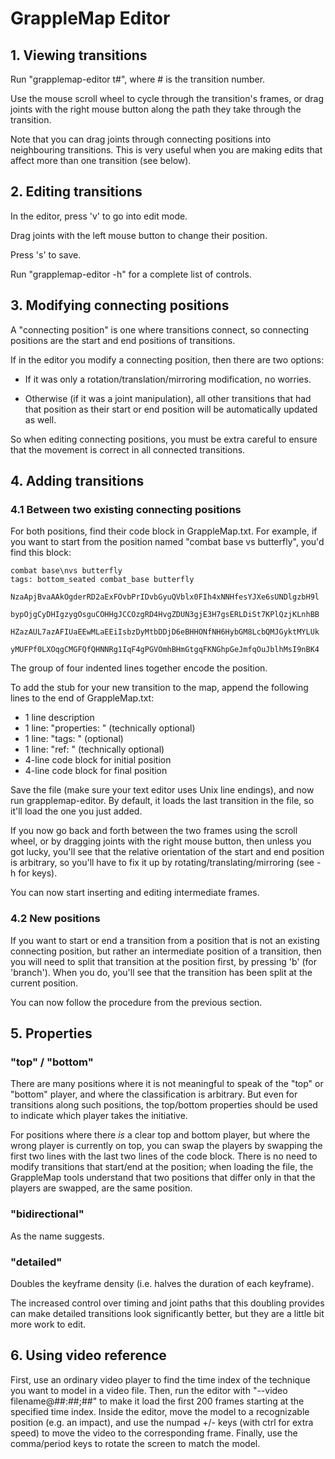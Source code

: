 # GrappleMap Editor

## 1. Viewing transitions

Run "grapplemap-editor t#", where # is the transition number.

Use the mouse scroll wheel to cycle through the transition's frames, or
drag joints with the right mouse button along the path they take through
the transition.

Note that you can drag joints through connecting positions into
neighbouring transitions. This is very useful when you are making
edits that affect more than one transition (see below).


## 2. Editing transitions

In the editor, press 'v' to go into edit mode.

Drag joints with the left mouse button to change their position.

Press 's' to save.

Run "grapplemap-editor -h" for a complete list of controls.


## 3. Modifying connecting positions

A "connecting position" is one where transitions connect,
so connecting positions are the start and end positions
of transitions.

If in the editor you modify a connecting position, then
there are two options:

- If it was only a rotation/translation/mirroring modification, no worries.

- Otherwise (if it was a joint manipulation), all other transitions
  that had that position as their start or end position will be
  automatically updated as well.

So when editing connecting positions, you must be extra careful
to ensure that the movement is correct in all connected transitions.


## 4. Adding transitions 

### 4.1 Between two existing connecting positions

For both positions, find their code block in GrappleMap.txt. For example, if you want to start from the position named "combat base vs butterfly", you'd find this block:

	combat base\nvs butterfly
	tags: bottom_seated combat_base butterfly
		NzaApjBvaAAkOgderRD2aExFOvbPrIDvbGyuQVblx0FIh4xNNHfesYJXe6sUNDlgzbH9l
		bypOjgCyDHIgzygOsguCOHHgJCCOzgRD4HvgZDUN3gjE3H7gsERLDiSt7KPlQzjKLnhBB
		HZazAUL7azAFIUaEEwMLaEEiIsbzDyMtbDDjD6eBHHONfNH6HybGM8LcbQMJGyktMYLUk
		yMUFPf0LXOqgCMGFQfQHNNRg1IqF4gPGVOmhBHmGtgqFKNGhpGeJmfqOuJblhMsI9nBK4

The group of four indented lines together encode the position.

To add the stub for your new transition to the map, append the following lines
to the end of GrappleMap.txt:

- 1 line description
- 1 line: "properties: <list of properties>" (technically optional)
- 1 line: "tags: <list of tags>" (optional)
- 1 line: "ref: <description of source material>" (technically optional)
- 4-line code block for initial position
- 4-line code block for final position

Save the file (make sure your text editor uses Unix line endings), and now run
grapplemap-editor. By default, it loads the last transition in the file, so it'll
load the one you just added.

If you now go back and forth between the two frames using the scroll wheel, or
by dragging joints with the right mouse button, then unless you got lucky, you'll
see that the relative orientation of the start and end position is arbitrary, so
you'll have to fix it up by rotating/translating/mirroring (see -h for keys).

You can now start inserting and editing intermediate frames.

### 4.2 New positions

If you want to start or end a transition from a position that is not an existing
connecting position, but rather an intermediate position of a transition, then you will need to
split that transition at the position first, by pressing 'b' (for 'branch').
When you do, you'll see that the transition has been split at the current position.

You can now follow the procedure from the previous section.


## 5. Properties

### "top" / "bottom"

There are many positions where it is not meaningful to speak of the "top" or "bottom" player,
and where the classification is arbitrary. But even for transitions along such positions,
the top/bottom properties should be used to indicate which player takes the initiative.

For positions where there *is* a clear top and bottom player, but where the
wrong player is currently on top, you can swap the players by swapping the
first two lines with the last two lines of the code block. There is no need to modify
transitions that start/end at the position; when loading the file, the GrappleMap
tools understand that two positions that differ only in that the players are swapped,
are the same position.

### "bidirectional"

As the name suggests.

### "detailed"

Doubles the keyframe density (i.e. halves the duration of each keyframe).

The increased control over timing and joint paths that this doubling provides can make detailed transitions look significantly better, but they are a little bit more work to edit.

## 6. Using video reference

First, use an ordinary video player to find the time index of the technique you
want to model in a video file. Then, run the editor with "--video filename@##:##;##"
to make it load the first 200 frames starting at the specified time index.
Inside the editor, move the model to a recognizable position (e.g. an impact), and
use the numpad +/- keys (with ctrl for extra speed) to move the video to the
corresponding frame. Finally, use the comma/period keys to rotate the screen
to match the model.
